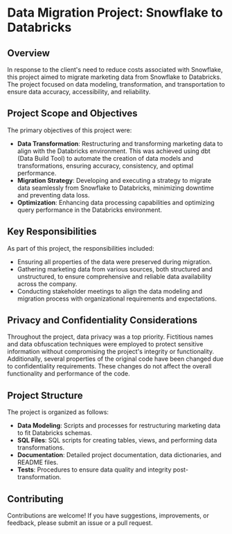 # Data Migration Project: Snowflake to Databricks

## Overview

In response to the client's need to reduce costs associated with Snowflake, this project aimed to migrate marketing data from Snowflake to Databricks. The project focused on data modeling, transformation, and transportation to ensure data accuracy, accessibility, and reliability.

## Project Scope and Objectives

The primary objectives of this project were:

- **Data Transformation**: Restructuring and transforming marketing data to align with the Databricks environment. This was achieved using dbt (Data Build Tool) to automate the creation of data models and transformations, ensuring accuracy, consistency, and optimal performance.
- **Migration Strategy**: Developing and executing a strategy to migrate data seamlessly from Snowflake to Databricks, minimizing downtime and preventing data loss.
- **Optimization**: Enhancing data processing capabilities and optimizing query performance in the Databricks environment.

## Key Responsibilities

As part of this project, the responsibilities included:

- Ensuring all properties of the data were preserved during migration.
- Gathering marketing data from various sources, both structured and unstructured, to ensure comprehensive and reliable data availability across the company.
- Conducting stakeholder meetings to align the data modeling and migration process with organizational requirements and expectations.

## Privacy and Confidentiality Considerations

Throughout the project, data privacy was a top priority. Fictitious names and data obfuscation techniques were employed to protect sensitive information without compromising the project's integrity or functionality. Additionally, several properties of the original code have been changed due to confidentiality requirements. These changes do not affect the overall functionality and performance of the code.

## Project Structure

The project is organized as follows:

- **Data Modeling**: Scripts and processes for restructuring marketing data to fit Databricks schemas.
- **SQL Files**: SQL scripts for creating tables, views, and performing data transformations.
- **Documentation**: Detailed project documentation, data dictionaries, and README files.
- **Tests**: Procedures to ensure data quality and integrity post-transformation.

## Contributing

Contributions are welcome! If you have suggestions, improvements, or feedback, please submit an issue or a pull request.

